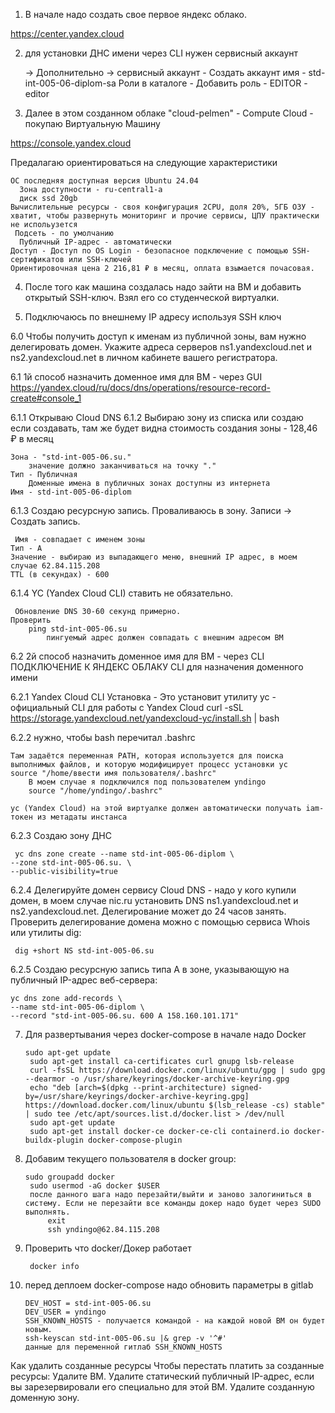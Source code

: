 1. В начале надо создать свое первое яндекс облако.
	
 https://center.yandex.cloud

2. для установки ДНС имени через CLI нужен сервисный аккаунт

    -> Дополнительно ->
	  сервисный аккаунт - Создать аккаунт
	  имя - std-int-005-06-diplom-sa
    Роли в каталоге - Добавить роль - EDITOR - editor

3. Далее в этом созданном облаке "cloud-pelmen" - Compute Cloud - покупаю Виртуальную Машину
	
 https://console.yandex.cloud

Предалагаю ориентироваться на следующие характеристики

    ОС последняя доступная версия Ubuntu 24.04
	  Зона доступности - ru-central1-a
	  диск ssd 20gb
    Вычислительные ресурсы - своя конфигурация 2CPU, доля 20%, 5ГБ ОЗУ - хватит, чтобы развернуть мониторинг и прочие сервисы, ЦПУ практически не испольузется
     Подсеть - по умолчанию
	  Публичный IP-адрес - автоматически
    Доступ - Доступ по OS Login - безопасное подключение с помощью SSH-сертификатов или SSH-ключей
    Ориентировочная цена 2 216,81 ₽ в месяц, оплата взымается почасовая.

4. После того как машина создалась надо зайти на ВМ и добавить открытый SSH-ключ. Взял его со студенческой виртуалки.

5. Подключаюсь по внешнему IP адресу используя SSH ключ

6.0 Чтобы получить доступ к именам из публичной зоны, вам нужно делегировать домен. Укажите адреса серверов ns1.yandexcloud.net и ns2.yandexcloud.net в личном кабинете вашего регистратора.

6.1 1й способ назначить доменное имя для ВМ - через GUI
	https://yandex.cloud/ru/docs/dns/operations/resource-record-create#console_1

6.1.1 Открываю Cloud DNS
6.1.2 Выбираю зону из списка или создаю
	если создавать, там же будет видна стоимость создания зоны - 128,46 ₽ в месяц
	
	Зона - "std-int-005-06.su."
		значение должно заканчиваться на точку "."
	Тип - Публичная
		Доменные имена в публичных зонах доступны из интернета
	Имя - std-int-005-06-diplom

6.1.3 Создаю ресурсную запись. Проваливаюсь в зону. Записи -> Создать запись.
	
     Имя - совпадает с именем зоны
	Тип - А
	Значение - выбираю из выпадающего меню, внешний IP адрес, в моем случае 62.84.115.208
	TTL (в секундах) - 600

6.1.4 YC (Yandex Cloud CLI) ставить не обязательно.
	
     Обновление DNS 30-60 секунд примерно.
	Проверить
		ping std-int-005-06.su
			пингуемый адрес должен совпадать с внешним адресом ВМ

6.2 2й способ назначить доменное имя для ВМ - через CLI 
ПОДКЛЮЧЕНИЕ К ЯНДЕКС ОБЛАКУ CLI для назначения доменного имени

6.2.1 Yandex Cloud CLI Установка - Это установит утилиту yc - официальный CLI для работы с Yandex Cloud
	curl -sSL https://storage.yandexcloud.net/yandexcloud-yc/install.sh | bash

6.2.2 нужно, чтобы bash перечитал .bashrc 

    Там задаётся переменная PATH, которая используется для поиска выполнимых файлов, и которую модифицирует процесс установки yc
	source "/home/ввести имя пользователя/.bashrc"
		В моем случае я подключился под пользователем yndingo
		source "/home/yndingo/.bashrc"

    yc (Yandex Cloud) на этой виртуалке должен автоматически получать iam-токен из метадаты инстанса

6.2.3 Создаю зону ДНС
	
     yc dns zone create --name std-int-005-06-diplom \
	--zone std-int-005-06.su. \
	--public-visibility=true

6.2.4 Делегируйте домен сервису Cloud DNS - надо у кого купили домен, в моем случае nic.ru установить DNS ns1.yandexcloud.net и ns2.yandexcloud.net. Делегирование может до 24 часов занять.
Проверить делегирование домена можно с помощью сервиса Whois или утилиты dig:

     dig +short NS std-int-005-06.su

6.2.5 Создаю ресурсную запись типа A в зоне, указывающую на публичный IP-адрес веб-сервера:

    yc dns zone add-records \
	--name std-int-005-06-diplom \
	--record "std-int-005-06.su. 600 A 158.160.101.171"

7. Для развертывания через docker-compose в начале надо Docker
	
       sudo apt-get update
	    sudo apt-get install ca-certificates curl gnupg lsb-release
	    curl -fsSL https://download.docker.com/linux/ubuntu/gpg | sudo gpg --dearmor -o /usr/share/keyrings/docker-archive-keyring.gpg
	    echo "deb [arch=$(dpkg --print-architecture) signed-by=/usr/share/keyrings/docker-archive-keyring.gpg] https://download.docker.com/linux/ubuntu $(lsb_release -cs) stable" | sudo tee /etc/apt/sources.list.d/docker.list > /dev/null
	    sudo apt-get update
	    sudo apt-get install docker-ce docker-ce-cli containerd.io docker-buildx-plugin docker-compose-plugin

8. Добавим текущего пользователя в docker group:
	
       sudo groupadd docker
	    sudo usermod -aG docker $USER
		после данного шага надо перезайти/выйти и заново залогиниться в систему. Если не перезайти все команды докер надо будет через SUDO выполнять.
			exit
			ssh yndingo@62.84.115.208

10. Проверить что docker/Докер работает
	
         docker info

11. перед деплоем docker-compose надо обновить параметры в gitlab

        DEV_HOST = std-int-005-06.su
	    DEV_USER = yndingo
	    SSH_KNOWN_HOSTS - получается командой - на каждой новой ВМ он будет новым.
		ssh-keyscan std-int-005-06.su |& grep -v '^#'
		данные для переменной гитлаб SSH_KNOWN_HOSTS

Как удалить созданные ресурсы
Чтобы перестать платить за созданные ресурсы:
    Удалите ВМ.
    Удалите статический публичный IP-адрес, если вы зарезервировали его специально для этой ВМ.
    Удалите созданную доменную зону.
